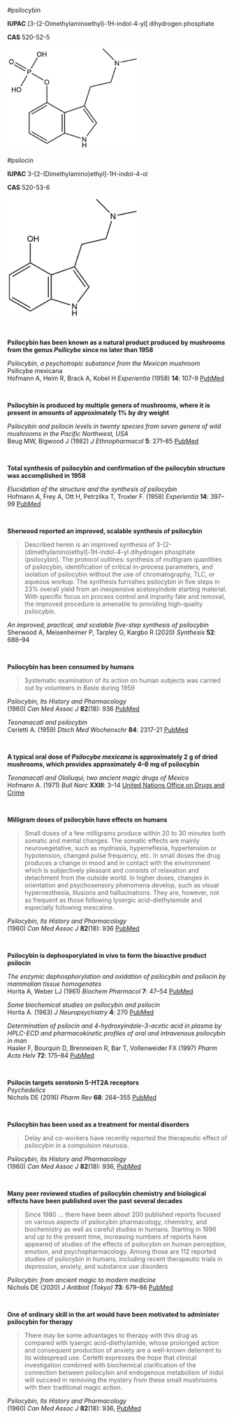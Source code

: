 #psilocybin

**IUPAC** [3-(2-Dimethylaminoethyl)-1H-indol-4-yl] dihydrogen phosphate

**CAS** 520-52-5

![psilocybin structure](./images/psilocybin.png)

#psilocin

**IUPAC** 3-[2-(Dimethylamino)ethyl]-1H-indol-4-ol

**CAS** 520-53-6

![psilocin structure](./images/psilocin.png)

&nbsp;

**Psilocybin has been known as a natural product produced by mushrooms from the genus *Psilicybe* since no later than 1958**

*Psilocybin, a psychotropic substance from the Mexican mushroom* Psilicybe mexicana  
Hofmann A, Heim R, Brack A, Kobel H *Experientia* (1958) **14**: 107-9 [PubMed](https://pubmed.ncbi.nlm.nih.gov/13537892/)

&nbsp;

**Psilocybin is produced by multiple genera of mushrooms, where it is present in amounts of approximately 1% by dry weight**  

*Psilocybin and psilocin levels in twenty species from seven genera of wild mushrooms in the Pacific Northwest, USA*  
Beug MW, Bigwood J (1982) *J Ethnopharmacol* **5**: 271–85 [PubMed](https://pubmed.ncbi.nlm.nih.gov/7201053/)  

&nbsp;

**Total synthesis of psilocybin and confirmation of the psilocybin structure was accomplished in 1958**  

*Elucidation of the structure and the synthesis of psilocybin*  
Hofmann A, Frey A, Ott H, Petrzilka T, Troxler F. (1958) *Experientia* **14**: 397–99 [PubMed](https://pubmed.ncbi.nlm.nih.gov/13609599/)

&nbsp;

**Sherwood reported an improved, scalable synthesis of psilocybin**
>Described herein is an improved synthesis of 3-[2-(dimethylamino)ethyl]-1H-indol-4-yl dihydrogen phosphate (psilocybin). The protocol outlines: synthesis of multigram quantities of psilocybin, identification of critical in-process parameters, and isolation of psilocybin without the use of chromatography, TLC, or aqueous workup. The synthesis furnishes psilocybin in five steps in 23% overall yield from an inexpensive acetoxyindole starting material. With specific focus on process control and impurity fate and removal, the improved procedure is amenable to providing high-quality psilocybin.

*An improved, practical, and scalable five-step synthesis of psilocybin*  
Sherwood A, Meisenheimer P, Tarpley G, Kargbo R (2020) *Synthesis* **52**: 688–94

&nbsp;

**Psilocybin has been consumed by humans**
>Systematic examination of its action on human subjects was carried out by volunteers in Basle during 1959

*Psilocybin, Its History and Pharmacology*  
(1960) *Can Med Assoc J* **82**(18): 936 [PubMed](https://www.ncbi.nlm.nih.gov/pmc/articles/PMC1938103/)

*Teonanacatl and psilocybin*  
Cerletti A. (1959) *Dtsch Med Wochenschr* **84**: 2317-21 [PubMed](https://pubmed.ncbi.nlm.nih.gov/13808846/)

&nbsp;

**A typical oral dose of *Psilocybe mexicana* is approximately 2 g of dried mushrooms, which provides approximately 4–8 mg of psilocybin**  

*Teonanacatl and Ololiuqui, two ancient magic drugs of Mexico*  
Hofmann A. (1971) *Bull Narc* **XXIII**: 3–14 [United Nations Office on Drugs and Crime](https://www.unodc.org/unodc/en/data-and-analysis/bulletin/bulletin_1971-01-01_1_page003.html)

&nbsp;

**Milligram doses of psilocybin have effects on humans**
>Small doses of a few milligrams produce within 20 to 30 minutes both somatic and mental changes. The somatic effects are mainly neurovegetative, such as mydriasis, hyperreflexia, hypertension or hypotension, changed pulse frequency, etc. In small doses the drug produces a change in mood and in contact with the environment which is subjectively pleasant and consists of relaxation and detachment from the outside world. In higher doses, changes in orientation and psychosensory phenomena develop, such as visual hypernesthesia, illusions and hallucinations. They are, however, not as frequent as those following lysergic acid-diethylamide and especially following mescaline.

*Psilocybin, Its History and Pharmacology*  
(1960) *Can Med Assoc J* **82**(18): 936 [PubMed](https://www.ncbi.nlm.nih.gov/pmc/articles/PMC1938103/)

&nbsp;

**Psilocybin is dephosporylated in vivo to form the bioactive product psilocin**

*The enzymic dephosphorylation and oxidation of psilocybin and psilocin by mammalian tissue homogenates*  
Horita A, Weber LJ (1961) *Biochem Pharmacol* **7**: 47–54 [PubMed](https://pubmed.ncbi.nlm.nih.gov/13715852/)

*Some biochemical studies on psilocybin and psilocin*  
Horita A. (1963) *J Neuropsychiatry* **4**: 270 [PubMed](https://pubmed.ncbi.nlm.nih.gov/13954906/)

*Determination of psilocin and 4-hydroxyindole-3-acetic acid in plasma by HPLC-ECD and pharmacokinetic profiles of oral and intravenous psilocybin in man*  
Hasler F, Bourquin D, Brenneisen R, Bar T, Vollenweider FX (1997) *Pharm Acta Helv* **72**: 175–84 [PubMed](https://pubmed.ncbi.nlm.nih.gov/9204776/)

&nbsp;

**Psilocin targets serotonin 5-HT2A receptors**  
*Psychedelics*  
Nichols DE (2016) *Pharm Rev* **68**: 264–355 [PubMed](https://pubmed.ncbi.nlm.nih.gov/26841800/)  

&nbsp;

**Psilocybin has been used as a treatment for mental disorders**
>Delay and co-workers have recently reported the therapeutic effect of psilocybin in a compulsion neurosis.

*Psilocybin, Its History and Pharmacology*  
(1960) *Can Med Assoc J* **82**(18): 936, [PubMed](https://www.ncbi.nlm.nih.gov/pmc/articles/PMC1938103/)

&nbsp;

**Many peer reviewed studies of psilocybin chemistry and biological effects have been published over the past several decades**  

>Since 1980 ... there have been about 200 published reports focused on various aspects of psilocybin pharmacology, chemistry, and biochemistry as well as careful studies in humans. Starting in 1996 and up to the present time, increasing numbers of reports have appeared of studies of the effects of psilocybin on human perception, emotion, and psychopharmacology. Among those are 112 reported studies of psilocybin in humans, including recent therapeutic trials in depression, anxiety, and substance use disorders  

*Psilocybin: from ancient magic to modern medicine*  
Nichols DE (2020) *J Antibiot (Tokyo)* **73**: 679–86 [PubMed](https://pubmed.ncbi.nlm.nih.gov/32398764/)  

&nbsp;

**One of ordinary skill in the art would have been motivated to administer psilocybin for therapy**
>There may be some advantages to therapy with this drug as compared with lysergic acid-diethylamide, whose prolonged action and consequent production of anxiety are a well-known deterrent to its widespread use. Cerletti expresses the hope that clinical investigation combined with biochemical clarification of the connection between psilocybin and endogenous metabolism of indol will succeed in removing the mystery from these small mushrooms with their traditional magic action.

*Psilocybin, Its History and Pharmacology*  
(1960) *Can Med Assoc J* **82**(18): 936, [PubMed](https://www.ncbi.nlm.nih.gov/pmc/articles/PMC1938103/)

